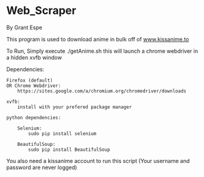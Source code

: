 # Web_Scraper

By Grant Espe

This program is used to download anime in bulk off of www.kissanime.to

To Run, Simply execute ./getAnime.sh
    this will launch a chrome webdriver in a hidden xvfb window

Dependencies:

    Firefox (default)
    OR Chrome Webdriver:
        https://sites.google.com/a/chromium.org/chromedriver/downloads

    xvfb:
        install with your prefered package manager

    python dependencies:
        
        Selenium:
            sudo pip install selenium
        
        BeautifulSoup:
            sudo pip install BeautifulSoup

You also need a kissanime account to run this script
    (Your username and password are never logged)
